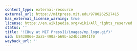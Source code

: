 ```yaml
---
content_type: external-resource
external_url: https://mitpress.mit.edu/9780262527415
has_external_license_warning: true
license: https://en.wikipedia.org/wiki/All_rights_reserved
status: ''
title: '![Buy at MIT Press](/images/mp_logo.gif)'
uid: b843006e-3aa5-490a-b69b-a24bcc0941f0
wayback_url: ''
---
```

